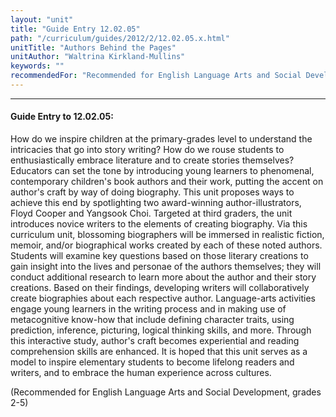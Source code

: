 ```yaml
---
layout: "unit"
title: "Guide Entry 12.02.05"
path: "/curriculum/guides/2012/2/12.02.05.x.html"
unitTitle: "Authors Behind the Pages"
unitAuthor: "Waltrina Kirkland-Mullins"
keywords: ""
recommendedFor: "Recommended for English Language Arts and Social Development, grades 2-5"
---
```

<body>
<hr/>
<h4>
Guide Entry to 12.02.05:
</h4>
<p>
How do we inspire children at the primary-grades level to understand the intricacies that go into story writing?  How do we rouse students to enthusiastically embrace literature and to create stories themselves?  Educators can set the tone by introducing young learners to phenomenal, contemporary children's book authors and their work, putting the accent on author's craft by way of doing biography. This unit proposes ways to achieve this end by spotlighting two award-winning author-illustrators, Floyd Cooper and Yangsook Choi. Targeted at third graders, the unit introduces novice writers to the elements of creating biography. Via this curriculum unit, blossoming biographers will be immersed in realistic fiction, memoir, and/or biographical works created by each of these noted authors.  Students will examine key questions based on those literary creations to gain insight into the lives and personae of the authors themselves; they will conduct additional research to learn more about the author and their story creations.  Based on their findings, developing writers will collaboratively create biographies about each respective author. Language-arts activities engage young learners in the writing process and in making use of metacognitive know-how that include defining character traits, using prediction, inference, picturing, logical thinking skills, and more. Through this interactive study, author's craft becomes experiential and reading comprehension skills are enhanced.  It is hoped that this unit serves as a model to inspire elementary students to become lifelong readers and writers, and to embrace the human experience across cultures.
</p>
<p>
(Recommended for English Language Arts and Social Development, grades 2-5)
</p>
</body>